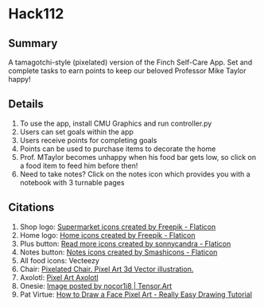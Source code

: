 # Hack112

## Summary
A tamagotchi-style (pixelated) version of the Finch Self-Care App. Set and complete tasks to earn points to keep our beloved Professor Mike Taylor happy!

## Details
1. To use the app, install CMU Graphics and run controller.py
2. Users can set goals within the app
3. Users receive points for completing goals
4. Points can be used to purchase items to decorate the home
5. Prof. MTaylor becomes unhappy when his food bar gets low, so click on a food item to feed him before then!
6. Need to take notes? Click on the notes icon which provides you with a notebook with 3 turnable pages

## Citations
1. Shop logo: <a href="https://www.flaticon.com/free-icons/supermarket" title="supermarket icons">Supermarket icons created by Freepik - Flaticon</a> 
2. Home logo: <a href="https://www.flaticon.com/free-icons/home" title="home icons">Home icons created by Freepik - Flaticon</a> 
3. Plus button: <a href="https://www.flaticon.com/free-icons/read-more" title="read more icons">Read more icons created by sonnycandra - Flaticon</a> 
4. Notes button: <a href="https://www.flaticon.com/free-icons/notes" title="notes icons">Notes icons created by Smashicons - Flaticon</a>
5. All food icons: Vecteezy
6. Chair: <a href = "https://www.istockphoto.com/vector/pixelated-chair-pixel-art-3d-vector-illustration-isometric-projection-isolated-on-gm1208513153-349339039"> Pixelated Chair. Pixel Art 3d Vector illustration. </a> 
7. Axolotl: <a href = "https://www.redbubble.com/i/magnet/pixel-art-axolotl-by-nnetso/86515469.TBCTK"> Pixel Art Axolotl </a> 
8. Onesie: <a href = "https://tensor.art/images/640861137191156050?post_id=640875924759450219"> Image posted by nocor1i8 | Tensor.Art </a> 
9. Pat Virtue: <a href = "https://easydrawingguides.com/how-to-draw-a-face-pixel-art/"> How to Draw a Face Pixel Art - Really Easy Drawing Tutorial </a> 
